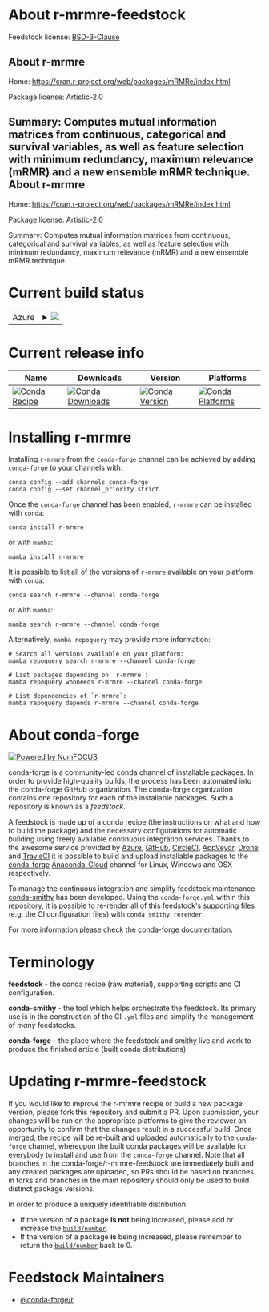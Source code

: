 About r-mrmre-feedstock
=======================

Feedstock license: [BSD-3-Clause](https://github.com/conda-forge/r-mrmre-feedstock/blob/main/LICENSE.txt)

About r-mrmre
-------------

Home: https://cran.r-project.org/web/packages/mRMRe/index.html

Package license: Artistic-2.0

Summary: Computes mutual information matrices from continuous, categorical and survival variables, as well as feature selection with minimum redundancy, maximum relevance (mRMR) and a new ensemble mRMR technique.
About r-mrmre
-------------

Home: https://cran.r-project.org/web/packages/mRMRe/index.html

Package license: Artistic-2.0

Summary: Computes mutual information matrices from continuous, categorical and survival variables, as well as feature selection with minimum redundancy, maximum relevance (mRMR) and a new ensemble mRMR technique.

Current build status
====================


<table>
    
  <tr>
    <td>Azure</td>
    <td>
      <details>
        <summary>
          <a href="https://dev.azure.com/conda-forge/feedstock-builds/_build/latest?definitionId=4257&branchName=main">
            <img src="https://dev.azure.com/conda-forge/feedstock-builds/_apis/build/status/r-mrmre-feedstock?branchName=main">
          </a>
        </summary>
        <table>
          <thead><tr><th>Variant</th><th>Status</th></tr></thead>
          <tbody><tr>
              <td>linux_64_r_base4.1</td>
              <td>
                <a href="https://dev.azure.com/conda-forge/feedstock-builds/_build/latest?definitionId=4257&branchName=main">
                  <img src="https://dev.azure.com/conda-forge/feedstock-builds/_apis/build/status/r-mrmre-feedstock?branchName=main&jobName=linux&configuration=linux%20linux_64_r_base4.1" alt="variant">
                </a>
              </td>
            </tr><tr>
              <td>linux_64_r_base4.2</td>
              <td>
                <a href="https://dev.azure.com/conda-forge/feedstock-builds/_build/latest?definitionId=4257&branchName=main">
                  <img src="https://dev.azure.com/conda-forge/feedstock-builds/_apis/build/status/r-mrmre-feedstock?branchName=main&jobName=linux&configuration=linux%20linux_64_r_base4.2" alt="variant">
                </a>
              </td>
            </tr><tr>
              <td>osx_64_r_base4.1</td>
              <td>
                <a href="https://dev.azure.com/conda-forge/feedstock-builds/_build/latest?definitionId=4257&branchName=main">
                  <img src="https://dev.azure.com/conda-forge/feedstock-builds/_apis/build/status/r-mrmre-feedstock?branchName=main&jobName=osx&configuration=osx%20osx_64_r_base4.1" alt="variant">
                </a>
              </td>
            </tr><tr>
              <td>osx_64_r_base4.2</td>
              <td>
                <a href="https://dev.azure.com/conda-forge/feedstock-builds/_build/latest?definitionId=4257&branchName=main">
                  <img src="https://dev.azure.com/conda-forge/feedstock-builds/_apis/build/status/r-mrmre-feedstock?branchName=main&jobName=osx&configuration=osx%20osx_64_r_base4.2" alt="variant">
                </a>
              </td>
            </tr><tr>
              <td>win_64</td>
              <td>
                <a href="https://dev.azure.com/conda-forge/feedstock-builds/_build/latest?definitionId=4257&branchName=main">
                  <img src="https://dev.azure.com/conda-forge/feedstock-builds/_apis/build/status/r-mrmre-feedstock?branchName=main&jobName=win&configuration=win%20win_64_" alt="variant">
                </a>
              </td>
            </tr>
          </tbody>
        </table>
      </details>
    </td>
  </tr>
</table>

Current release info
====================

| Name | Downloads | Version | Platforms |
| --- | --- | --- | --- |
| [![Conda Recipe](https://img.shields.io/badge/recipe-r--mrmre-green.svg)](https://anaconda.org/conda-forge/r-mrmre) | [![Conda Downloads](https://img.shields.io/conda/dn/conda-forge/r-mrmre.svg)](https://anaconda.org/conda-forge/r-mrmre) | [![Conda Version](https://img.shields.io/conda/vn/conda-forge/r-mrmre.svg)](https://anaconda.org/conda-forge/r-mrmre) | [![Conda Platforms](https://img.shields.io/conda/pn/conda-forge/r-mrmre.svg)](https://anaconda.org/conda-forge/r-mrmre) |

Installing r-mrmre
==================

Installing `r-mrmre` from the `conda-forge` channel can be achieved by adding `conda-forge` to your channels with:

```
conda config --add channels conda-forge
conda config --set channel_priority strict
```

Once the `conda-forge` channel has been enabled, `r-mrmre` can be installed with `conda`:

```
conda install r-mrmre
```

or with `mamba`:

```
mamba install r-mrmre
```

It is possible to list all of the versions of `r-mrmre` available on your platform with `conda`:

```
conda search r-mrmre --channel conda-forge
```

or with `mamba`:

```
mamba search r-mrmre --channel conda-forge
```

Alternatively, `mamba repoquery` may provide more information:

```
# Search all versions available on your platform:
mamba repoquery search r-mrmre --channel conda-forge

# List packages depending on `r-mrmre`:
mamba repoquery whoneeds r-mrmre --channel conda-forge

# List dependencies of `r-mrmre`:
mamba repoquery depends r-mrmre --channel conda-forge
```


About conda-forge
=================

[![Powered by
NumFOCUS](https://img.shields.io/badge/powered%20by-NumFOCUS-orange.svg?style=flat&colorA=E1523D&colorB=007D8A)](https://numfocus.org)

conda-forge is a community-led conda channel of installable packages.
In order to provide high-quality builds, the process has been automated into the
conda-forge GitHub organization. The conda-forge organization contains one repository
for each of the installable packages. Such a repository is known as a *feedstock*.

A feedstock is made up of a conda recipe (the instructions on what and how to build
the package) and the necessary configurations for automatic building using freely
available continuous integration services. Thanks to the awesome service provided by
[Azure](https://azure.microsoft.com/en-us/services/devops/), [GitHub](https://github.com/),
[CircleCI](https://circleci.com/), [AppVeyor](https://www.appveyor.com/),
[Drone](https://cloud.drone.io/welcome), and [TravisCI](https://travis-ci.com/)
it is possible to build and upload installable packages to the
[conda-forge](https://anaconda.org/conda-forge) [Anaconda-Cloud](https://anaconda.org/)
channel for Linux, Windows and OSX respectively.

To manage the continuous integration and simplify feedstock maintenance
[conda-smithy](https://github.com/conda-forge/conda-smithy) has been developed.
Using the ``conda-forge.yml`` within this repository, it is possible to re-render all of
this feedstock's supporting files (e.g. the CI configuration files) with ``conda smithy rerender``.

For more information please check the [conda-forge documentation](https://conda-forge.org/docs/).

Terminology
===========

**feedstock** - the conda recipe (raw material), supporting scripts and CI configuration.

**conda-smithy** - the tool which helps orchestrate the feedstock.
                   Its primary use is in the construction of the CI ``.yml`` files
                   and simplify the management of *many* feedstocks.

**conda-forge** - the place where the feedstock and smithy live and work to
                  produce the finished article (built conda distributions)


Updating r-mrmre-feedstock
==========================

If you would like to improve the r-mrmre recipe or build a new
package version, please fork this repository and submit a PR. Upon submission,
your changes will be run on the appropriate platforms to give the reviewer an
opportunity to confirm that the changes result in a successful build. Once
merged, the recipe will be re-built and uploaded automatically to the
`conda-forge` channel, whereupon the built conda packages will be available for
everybody to install and use from the `conda-forge` channel.
Note that all branches in the conda-forge/r-mrmre-feedstock are
immediately built and any created packages are uploaded, so PRs should be based
on branches in forks and branches in the main repository should only be used to
build distinct package versions.

In order to produce a uniquely identifiable distribution:
 * If the version of a package **is not** being increased, please add or increase
   the [``build/number``](https://docs.conda.io/projects/conda-build/en/latest/resources/define-metadata.html#build-number-and-string).
 * If the version of a package **is** being increased, please remember to return
   the [``build/number``](https://docs.conda.io/projects/conda-build/en/latest/resources/define-metadata.html#build-number-and-string)
   back to 0.

Feedstock Maintainers
=====================

* [@conda-forge/r](https://github.com/conda-forge/r/)

